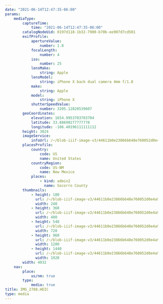 ```yaml
---
date: "2021-06-14T12:47:35-06:00"
params:
    mediaType:
        captureTime:
            time: "2021-06-14T12:47:35-06:00"
        catalogNodeUid: 0197d118-1b32-7900-b70b-ee907d7cd501
        exifProfile:
            apertureValue:
                number: 1.8
            focalLength:
                number: 4
            iso:
                number: 25
            lensMake:
                string: Apple
            lensModel:
                string: iPhone X back dual camera 4mm f/1.8
            make:
                string: Apple
            model:
                string: iPhone X
            shutterSpeedValue:
                number: 3205.12820539607
        geoCoordinates:
            elevation: 1654.9953703703704
            latitude: 33.88690277777778
            longitude: -106.40196111111112
        height: 3024
        imageService:
            infoUrl: /~/blob-iiif-image-v3/44611b0e23866b648e760052d0e4a922adb24f0cd07c5d823a9fe88f41b32b44/info.json
        placesProfile:
            country:
                code: US
                name: United States
            countryRegion:
                code: US-NM
                name: New Mexico
            places:
                - kind: admin2
                  name: Socorro County
        thumbnails:
            - height: 180
              url: /~/blob-iiif-image-v3/44611b0e23866b648e760052d0e4a922adb24f0cd07c5d823a9fe88f41b32b44/full/240%2C180/0/default.jpg
              width: 240
            - height: 360
              url: /~/blob-iiif-image-v3/44611b0e23866b648e760052d0e4a922adb24f0cd07c5d823a9fe88f41b32b44/full/480%2C360/0/default.jpg
              width: 480
            - height: 540
              url: /~/blob-iiif-image-v3/44611b0e23866b648e760052d0e4a922adb24f0cd07c5d823a9fe88f41b32b44/full/720%2C540/0/default.jpg
              width: 720
            - height: 960
              url: /~/blob-iiif-image-v3/44611b0e23866b648e760052d0e4a922adb24f0cd07c5d823a9fe88f41b32b44/full/1280%2C960/0/default.jpg
              width: 1280
            - height: 1440
              url: /~/blob-iiif-image-v3/44611b0e23866b648e760052d0e4a922adb24f0cd07c5d823a9fe88f41b32b44/full/1920%2C1440/0/default.jpg
              width: 1920
        width: 4032
    nav:
        place:
            us/nm: true
        type:
            media: true
title: IMG_2788.HEIC
type: media
---
```

